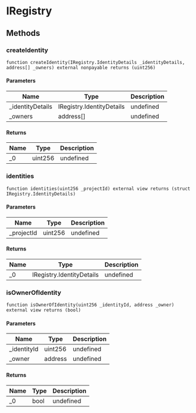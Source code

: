# IRegistry









## Methods

### createIdentity

```solidity
function createIdentity(IRegistry.IdentityDetails _identityDetails, address[] _owners) external nonpayable returns (uint256)
```





#### Parameters

| Name | Type | Description |
|---|---|---|
| _identityDetails | IRegistry.IdentityDetails | undefined |
| _owners | address[] | undefined |

#### Returns

| Name | Type | Description |
|---|---|---|
| _0 | uint256 | undefined |

### identities

```solidity
function identities(uint256 _projectId) external view returns (struct IRegistry.IdentityDetails)
```





#### Parameters

| Name | Type | Description |
|---|---|---|
| _projectId | uint256 | undefined |

#### Returns

| Name | Type | Description |
|---|---|---|
| _0 | IRegistry.IdentityDetails | undefined |

### isOwnerOfIdentity

```solidity
function isOwnerOfIdentity(uint256 _identityId, address _owner) external view returns (bool)
```





#### Parameters

| Name | Type | Description |
|---|---|---|
| _identityId | uint256 | undefined |
| _owner | address | undefined |

#### Returns

| Name | Type | Description |
|---|---|---|
| _0 | bool | undefined |




